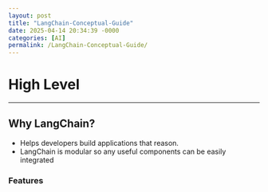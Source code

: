 ```yaml
---
layout: post
title: "LangChain-Conceptual-Guide"
date: 2025-04-14 20:34:39 -0000
categories: [AI]
permalink: /LangChain-Conceptual-Guide/
---
```


# High Level

--- 

## Why LangChain?

* Helps developers build applications that reason. 
* LangChain is modular so any useful components can be easily integrated

### Features

